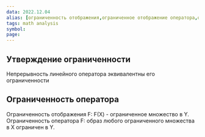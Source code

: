 ```yaml
---
data: 2022.12.04
alias: [ограниченность отображения,ограниченное отображение оператора,ограниченным отображением оператора]
tags: math analysis
symbol: 
page:
---
```

## Утверждение ограниченности
Непрерывность линейного оператора эквивалентны его ограниченности

## Ограниченность оператора
Ограниченность отображения F: F(Х) - ограниченное множество в Y.
Ограниченность оператора F: образ любого ограниченного множества в Х ограничен в Y.